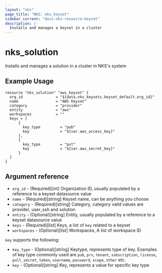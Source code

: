 ```yaml
---
layout: "nks"
page_title: "NKS: nks_keyset"
sidebar_current: "docs-nks-resource-keyset"
description: |-
  Installs and manages a keyset in a cluster
---
```


# nks\_solution

Installs and manages a solution in a cluster in NKS's system

## Example Usage

```hcl
resource "nks_solution" "aws_keyset" {
  org_id               = "${data.nks_keysets.keyset_default.org_id}"
  name                 = "AWS Keyset"
  category             = "provider"
  entity               = "aws"
  workspaces           = ""
  keys = [
      {
        key_type         = "pub"
        key              = "${var.aws_access_key}"
      },
      {
        key_type         = "pvt"
        key              = "${var.aws_secret_key}"
      }
  ]  
}
```

## Argument reference

* `org_id` - (Required)[int] Organization ID, usually populated by a reference to a keyset datasource value
* `name` - (Required)[string] Keyset name, can be anything you choose
* `category` - (Required)[string] Category, category valid values are provider, user_ssh and solution
* `entity` - (Optional)[string] Entity, usually populated by a reference to a keyset datasource value
* `keys` - (Required)[list] Keys, a list of `key` related to a keyset
* `workspaces` - (Optional)[list] Workspaces, A list of workspace ID

`key` supports the following:
* `key_type` - (Optional)[string] Keytype, represents type of key. Examples of key type commonly used are `pub`, `prv`, `tenant`, `subscription`, `license`, `pull_secret`, `token`, `username`, `password`, `scope`, `other` etc.
* `key` - (Optional)[string] Key, represents a value for specific key type